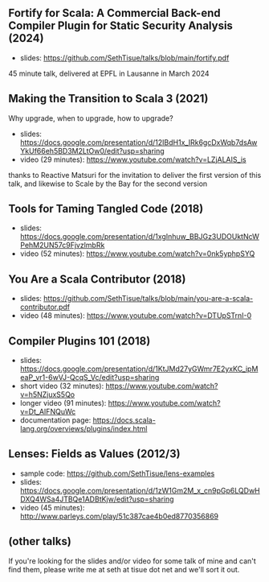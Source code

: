 ## Fortify for Scala: A Commercial Back-end Compiler Plugin for Static Security Analysis (2024)

* slides: https://github.com/SethTisue/talks/blob/main/fortify.pdf

45 minute talk, delivered at EPFL in Lausanne in March 2024

## Making the Transition to Scala 3 (2021)

Why upgrade, when to upgrade, how to upgrade?

* slides: https://docs.google.com/presentation/d/12IBdH1x_IRk6gcDxWqb7dsAwYkUf66eh5BD3M2LtOw0/edit?usp=sharing
* video (29 minutes): https://www.youtube.com/watch?v=LZjALAIS_is

thanks to Reactive Matsuri for the invitation to deliver the first
version of this talk, and likewise to Scale by the Bay for the
second version

## Tools for Taming Tangled Code (2018)

* slides: https://docs.google.com/presentation/d/1xgInhuw_BBJGz3UDOUktNcWPehM2UN57c9FjvzlmbRk
* video (52 minutes): https://www.youtube.com/watch?v=0nk5yphpSYQ

## You Are a Scala Contributor (2018)

* slides: https://github.com/SethTisue/talks/blob/main/you-are-a-scala-contributor.pdf
* video (48 minutes): https://www.youtube.com/watch?v=DTUpSTrnI-0

## Compiler Plugins 101 (2018)

* slides: https://docs.google.com/presentation/d/1KtJMd27yGWmr7E2yxKC_ipMeaP_vr1-6wVJ-QcqS_Vc/edit?usp=sharing
* short video (32 minutes): https://www.youtube.com/watch?v=h5NZjuxS5Qo
* longer video (91 minutes): https://www.youtube.com/watch?v=Dt_AIFNQuWc
* documentation page: https://docs.scala-lang.org/overviews/plugins/index.html

## Lenses: Fields as Values (2012/3)

* sample code: https://github.com/SethTisue/lens-examples
* slides: https://docs.google.com/presentation/d/1zW1Gm2M_x_cn9pGp6LQDwHDXQ4WSa4JTBQe1ADBtKjw/edit?usp=sharing
* video (45 minutes): http://www.parleys.com/play/51c387cae4b0ed8770356869

## (other talks)

If you're looking for the slides and/or video for some talk of mine and can't find them, please write me at seth at tisue dot net and we'll sort it out.
